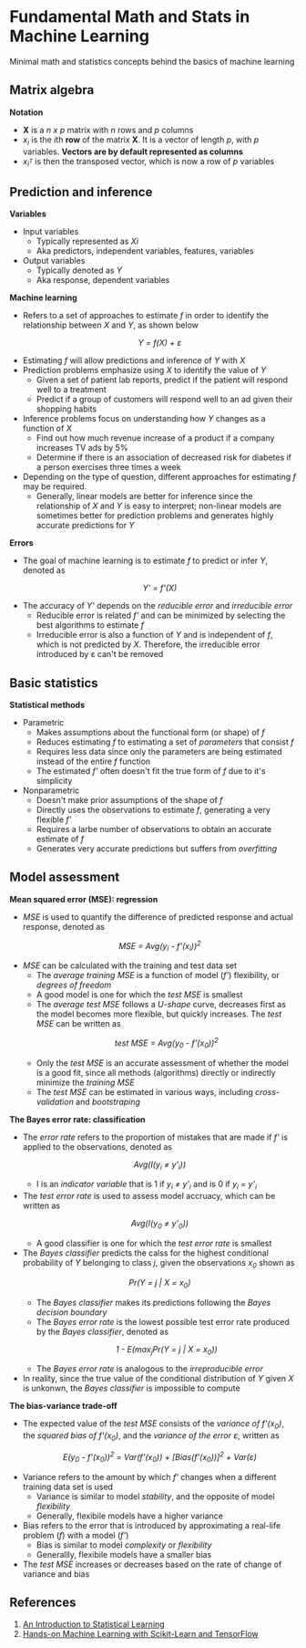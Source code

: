 # Fundamental Math and Stats in Machine Learning

Minimal math and statistics concepts behind the basics of machine learning

## Matrix algebra

**Notation**

- **X** is a *n x p* matrix with *n* rows and *p* columns
- *x<sub>i* is the *i*th **row** of the matrix **X**. It is a vector of length *p*, with *p* variables. **Vectors are by default represented as columns** 
- *x<sub>i<sup>T* is then the transposed vector, which is now a row of *p* variables

## Prediction and inference
**Variables**

- Input variables
	- Typically represented as *X<xub>i*
	- Aka predictors, independent variables, features, variables
- Output variables
	- Typically denoted as *Y*
	- Aka response, dependent variables

**Machine learning**

- Refers to a set of approaches to estimate *f* in order to identify the relationship between *X* and *Y*, as shown below
  *<p align="center"> Y = f(X) + &epsilon; </p>*
- Estimating *f* will allow predictions and inference of *Y* with *X*
- Prediction problems emphasize using *X* to identify the value of *Y*
	- Given a set of patient lab reports, predict if the patient will respond well to a treatment
	- Predict if a group of customers will respond well to an ad given their shopping habits
- Inference problems focus on understanding how *Y* changes as a function of *X*
	- Find out how much revenue increase of a product if a company increases TV ads by 5%
	- Determine if there is an association of decreased risk for diabetes if a person exercises three times a week
- Depending on the type of question, different approaches for estimating *f* may be required. 
	- Generally, linear models are better for inference since the relationship of *X* and *Y* is easy to interpret; non-linear models are sometimes better for prediction problems and generates highly accurate predictions for *Y*

**Errors**  

- The goal of machine learning is to estimate *f* to predict or infer *Y*, denoted as
  *<p align="center"> Y' = f'(X) </p>*
- The accuracy of *Y'* depends on the *reducible error* and *irreducible error* 
	- Reducible error is related *f'* and can be minimized by selecting the best algorithms to estimate *f*
	- Irreducible error is also a function of *Y* and is independent of *f*, which is not predicted by *X*. Therefore, the irreducible error introduced by &epsilon; can't be removed

## Basic statistics
**Statistical methods**

- Parametric
	- Makes assumptions about the functional form (or shape) of *f*
	- Reduces estimating *f* to estimating a set of *parameters* that consist *f*
	- Requires less data since only the parameters are being estimated instead of the entire *f* function
	- The estimated *f'* often doesn't fit the true form of *f* due to it's simplicity
- Nonparametric
	- Doesn't make prior assumptions of the shape of *f*
	- Directly uses the observations to estimate *f*, generating a very flexible *f'*
	- Requires a larbe number of observations to obtain an accurate estimate of *f*
	- Generates very accurate predictions but suffers from *overfitting*

## Model assessment

**Mean squared error (MSE): regression**

- *MSE* is used to quantify the difference of predicted response and actual response, denoted as 
  *<p align="center"> MSE = Avg(y<sub>i</sub> - f'(x<sub>i</sub>))<sup>2</sup> </p>*
- *MSE* can be calculated with the training and test data set
	- The *average training MSE* is a function of model (*f'*) flexibility, or *degrees of freedom*
	- A good model is one for which the *test MSE* is smallest
	- The *average test MSE* follows a *U-shape* curve, decreases first as the model becomes more flexible, but quickly increases. The *test MSE* can be written as 
    *<p align="center"> test MSE = Avg(y<sub>0</sub> - f'(x<sub>0</sub>))<sup>2</sup> </p>*
	- Only the *test MSE* is an accurate assessment of whether the model is a good fit, since all methods (algorithms) directly or indirectly minimize the *training MSE*
	- The *test MSE* can be estimated in various ways, including *cross-validation* and *bootstraping*

**The Bayes error rate: classification**

- The *error rate* refers to the proportion of mistakes that are made if *f'* is applied to the observations, denoted as
  *<p align="center"> Avg(I(y<sub>i</sub> ≠ y'<sub>i</sub>)) </p>*
	- I is an *indicator variable* that is 1 if *y<sub>i</sub> ≠ y'<sub>i</sub>* and is 0 if *y<sub>i</sub> = y'<sub>i</sub>*
- The *test error rate* is used to assess model accruacy, which can be written as
  *<p align="center"> Avg(I(y<sub>0</sub> ≠ y'<sub>0</sub>)) </p>*
	- A good classifier is one for which the *test error rate* is smallest
- The *Bayes classifier* predicts the calss for the highest conditional probability of *Y* belonging to class *j*, given the observations *x<sub>0</sub>* shown as
  *<p align="center"> Pr(Y = j | X = x<sub>0</sub>) </p>*
	- The *Bayes classifier* makes its predictions following the *Bayes decision boundary* 
	- The *Bayes error rate* is the lowest possible test error rate produced by the *Bayes classifier*, denoted as
    *<p align="center"> 1 - E(max<sub>j</sub>Pr(Y = j | X = x<sub>0</sub>)) </p>*
	- The *Bayes error rate* is analogous to the *irreproducible error*
- In reality, since the true value of the conditional distribution of *Y* given *X* is unkonwn, the *Bayes classifier* is impossible to compute


**The bias-variance trade-off**

- The expected value of the *test MSE* consists of the *variance of f'(x<sub>0</sub>)*, the *squared bias of f'(x<sub>0</sub>)*, and the *variance of the error &epsilon;*, written as 
  *<p align="center"> E(y<sub>0</sub> - f'(x<sub>0</sub>))<sup>2</sup> = Var(f'(x<sub>0</sub>)) + [Bias(f'(x<sub>0</sub>))]<sup>2</sup> + Var(&epsilon;) </p>*
- Variance refers to the amount by which *f'* changes when a different training data set is used
	- Variance is similar to model *stability*, and the opposite of model *flexibility*
	- Generally, flexibile models have a higher variance
- Bias refers to the error that is introduced by approximating a real-life problem (*f*) with a model (*f'*)
	- Bias is similar to model *complexity* or *flexibility*
	- Generallly, flexibile models have a smaller bias
- The *test MSE* increases or decreases based on the rate of change of variance and bias

## References
1. [An Introduction to Statistical Learning](http://www-bcf.usc.edu/~gareth/ISL/)
2. [Hands-on Machine Learning with Scikit-Learn and TensorFlow](http://shop.oreilly.com/product/0636920052289.do)
